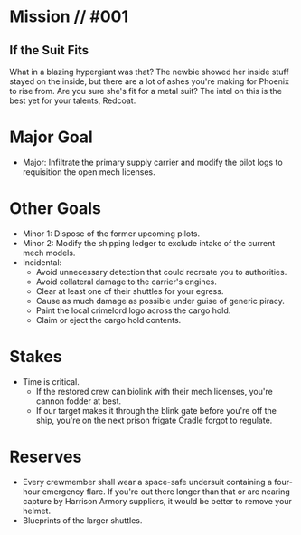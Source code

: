 # Mission // #001
## If the Suit Fits
What in a blazing hypergiant was that? The newbie showed her inside stuff stayed on the inside, but there are a lot of ashes you're making for Phoenix to rise from. Are you sure she's fit for a metal suit? The intel on this is the best yet for your talents, Redcoat.

# Major Goal
- Major: Infiltrate the primary supply carrier and modify the pilot logs to requisition the open mech licenses.

# Other Goals
- Minor 1: Dispose of the former upcoming pilots.
- Minor 2: Modify the shipping ledger to exclude intake of the current mech models.
- Incidental:
  - Avoid unnecessary detection that could recreate you to authorities.
  - Avoid collateral damage to the carrier's engines.
  - Clear at least one of their shuttles for your egress.
  - Cause as much damage as possible under guise of generic piracy.
  - Paint the local crimelord logo across the cargo hold.
  - Claim or eject the cargo hold contents.

# Stakes
- Time is critical.
  - If the restored crew can biolink with their mech licenses, you're cannon fodder at best.
  - If our target makes it through the blink gate before you're off the ship, you're on the next prison frigate Cradle forgot to regulate.

# Reserves
- Every crewmember shall wear a space-safe undersuit containing a four-hour emergency flare. If you're out there longer than that or are nearing capture by Harrison Armory suppliers, it would be better to remove your helmet.
- Blueprints of the larger shuttles.
